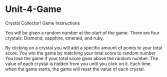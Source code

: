 # Unit-4-Game
Crystal Collector!
Game Instructions

You will be given a random number at the start of the game.
There are four crystals:
Diamond, sapphire, emerald, and ruby.

By clicking on a crystal you will add a specific amount of points to your total score.
You win the game by matching your total score to random number
You lose the game if your total score goes above the random number.
The value of each crystal is hidden from you until you click on it.
Each time when the game starts, the game will reset the value of each crystal.